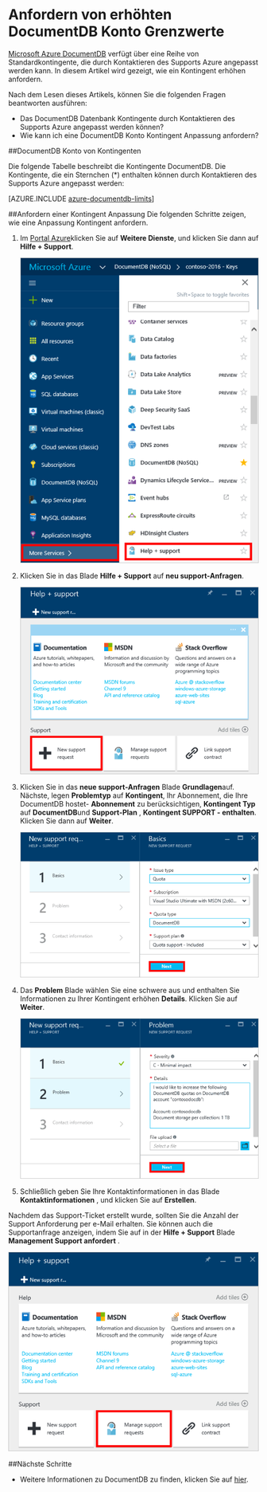 <properties
    pageTitle="Anforderung größerer DocumentDB Konto Kontingente | Microsoft Azure"
    description="Erfahren Sie, wie eine Anpassung auf DocumentDB Datenbank Kontingente wie Speicherung von Dokumenten und Durchsatz pro Websitesammlung anfordern."
    services="documentdb"
    authors="AndrewHoh"
    manager="jhubbard"
    editor="monicar"
    documentationCenter=""/>

<tags
    ms.service="documentdb"
    ms.workload="data-services"
    ms.tgt_pltfrm="na"
    ms.devlang="na"
    ms.topic="article"
    ms.date="08/25/2016"
    ms.author="anhoh"/>

# <a name="request-increased-documentdb-account-limits"></a>Anfordern von erhöhten DocumentDB Konto Grenzwerte

[Microsoft Azure DocumentDB](https://azure.microsoft.com/services/documentdb/) verfügt über eine Reihe von Standardkontingente, die durch Kontaktieren des Supports Azure angepasst werden kann.  In diesem Artikel wird gezeigt, wie ein Kontingent erhöhen anfordern.

Nach dem Lesen dieses Artikels, können Sie die folgenden Fragen beantworten ausführen:  

-   Das DocumentDB Datenbank Kontingente durch Kontaktieren des Supports Azure angepasst werden können?
-   Wie kann ich eine DocumentDB Konto Kontingent Anpassung anfordern?

##<a name="a-idquotasa-documentdb-account-quotas"></a><a id="Quotas"></a>DocumentDB Konto von Kontingenten

Die folgende Tabelle beschreibt die Kontingente DocumentDB. Die Kontingente, die ein Sternchen (*) enthalten können durch Kontaktieren des Supports Azure angepasst werden:

[AZURE.INCLUDE [azure-documentdb-limits](../../includes/azure-documentdb-limits.md)]


##<a name="a-idrequestquotaincreasea-request-a-quota-adjustment"></a><a id="RequestQuotaIncrease"></a>Anfordern einer Kontingent Anpassung
Die folgenden Schritte zeigen, wie eine Anpassung Kontingent anfordern.

1. Im [Portal Azure](https://portal.azure.com)klicken Sie auf **Weitere Dienste**, und klicken Sie dann auf **Hilfe + Support**.

    ![Screenshot zum Starten von Hilfe und support](media/documentdb-increase-limits/helpsupport.png)

2. Klicken Sie in das Blade **Hilfe + Support** auf **neu support-Anfragen**.

    ![Screenshot einer Support-Ticket erstellen](media/documentdb-increase-limits/getsupport.png)

3. Klicken Sie in das **neue support-Anfragen** Blade **Grundlagen**auf. Nächste, legen **Problemtyp** auf **Kontingent**, Ihr Abonnement, die Ihre DocumentDB hostet- **Abonnement** zu berücksichtigen, **Kontingent Typ** auf **DocumentDB**und **Support-Plan** , **Kontingent SUPPORT - enthalten**. Klicken Sie dann auf **Weiter**.

    ![Screenshot der Anfrage-Tickettyp support](media/documentdb-increase-limits/supportrequest1.png)

4. Das **Problem** Blade wählen Sie eine schwere aus und enthalten Sie Informationen zu Ihrer Kontingent erhöhen **Details**. Klicken Sie auf **Weiter**.

    ![Screenshot der Support Ticket Abonnement Datumsauswahl](media/documentdb-increase-limits/supportrequest2.png)

5. Schließlich geben Sie Ihre Kontaktinformationen in das Blade **Kontaktinformationen** , und klicken Sie auf **Erstellen**.

Nachdem das Support-Ticket erstellt wurde, sollten Sie die Anzahl der Support Anforderung per e-Mail erhalten.  Sie können auch die Supportanfrage anzeigen, indem Sie auf in der **Hilfe + Support** Blade **Management Support anfordert** .

![Screenshot der Unterstützung anfordert blade](media/documentdb-increase-limits/supportrequest4.png)


##<a name="a-namenextstepsa-next-steps"></a><a name="NextSteps"></a>Nächste Schritte
- Weitere Informationen zu DocumentDB zu finden, klicken Sie auf [hier](http://azure.com/docdb).
